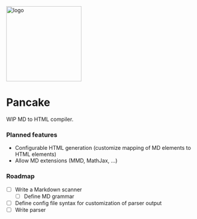 <img src="vaguely_discernible_pancake.png" alt="logo" width="200px">

# Pancake

WIP MD to HTML compiler.

### Planned features

* Configurable HTML generation (customize mapping of MD elements to HTML elements)
* Allow MD extensions (MMD, MathJax, ...)

### Roadmap

* [ ] Write a Markdown scanner
    * [ ] Define MD grammar
* [ ] Define config file syntax for customization of parser output
* [ ] Write parser
